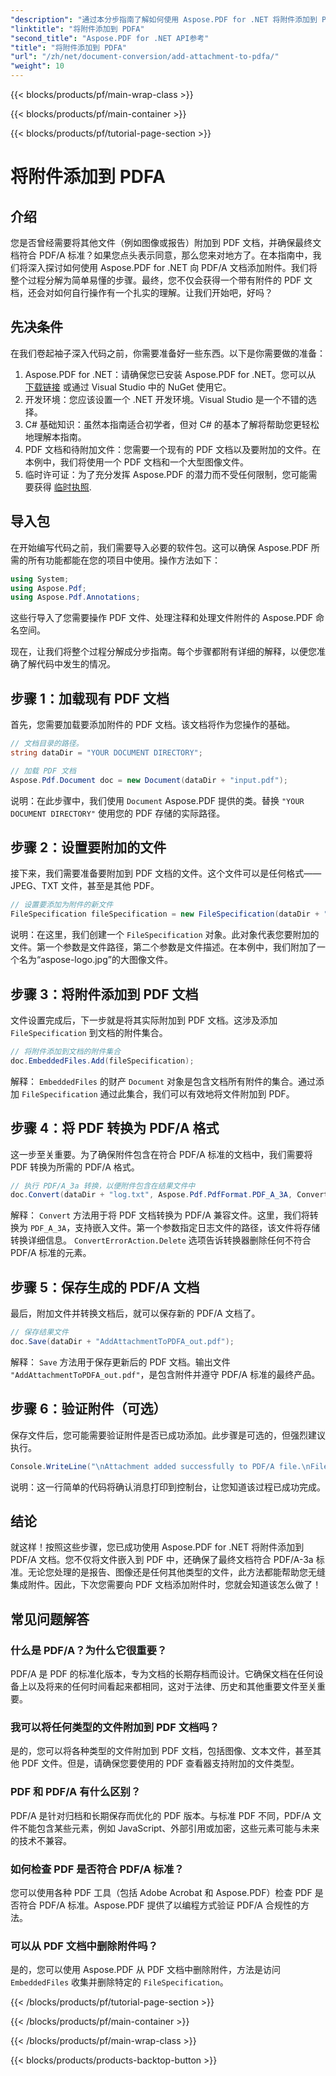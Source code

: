 ```yaml
---
"description": "通过本分步指南了解如何使用 Aspose.PDF for .NET 将附件添加到 PDF/A 文档。"
"linktitle": "将附件添加到 PDFA"
"second_title": "Aspose.PDF for .NET API参考"
"title": "将附件添加到 PDFA"
"url": "/zh/net/document-conversion/add-attachment-to-pdfa/"
"weight": 10
---
```


{{< blocks/products/pf/main-wrap-class >}}

{{< blocks/products/pf/main-container >}}

{{< blocks/products/pf/tutorial-page-section >}}

# 将附件添加到 PDFA

## 介绍

您是否曾经需要将其他文件（例如图像或报告）附加到 PDF 文档，并确保最终文档符合 PDF/A 标准？如果您点头表示同意，那么您来对地方了。在本指南中，我们将深入探讨如何使用 Aspose.PDF for .NET 向 PDF/A 文档添加附件。我们将整个过程分解为简单易懂的步骤。最终，您不仅会获得一个带有附件的 PDF 文档，还会对如何自行操作有一个扎实的理解。让我们开始吧，好吗？

## 先决条件

在我们卷起袖子深入代码之前，你需要准备好一些东西。以下是你需要做的准备：

1. Aspose.PDF for .NET：请确保您已安装 Aspose.PDF for .NET。您可以从 [下载链接](https://releases.aspose.com/pdf/net/) 或通过 Visual Studio 中的 NuGet 使用它。
2. 开发环境：您应该设置一个 .NET 开发环境。Visual Studio 是一个不错的选择。
3. C# 基础知识：虽然本指南适合初学者，但对 C# 的基本了解将帮助您更轻松地理解本指南。
4. PDF 文档和待附加文件：您需要一个现有的 PDF 文档以及要附加的文件。在本例中，我们将使用一个 PDF 文档和一个大型图像文件。
5. 临时许可证：为了充分发挥 Aspose.PDF 的潜力而不受任何限制，您可能需要获得 [临时执照](https://purchase。aspose.com/temporary-license/).

## 导入包

在开始编写代码之前，我们需要导入必要的软件包。这可以确保 Aspose.PDF 所需的所有功能都能在您的项目中使用。操作方法如下：

```csharp
using System;
using Aspose.Pdf;
using Aspose.Pdf.Annotations;
```

这些行导入了您需要操作 PDF 文件、处理注释和处理文件附件的 Aspose.PDF 命名空间。

现在，让我们将整个过程分解成分步指南。每个步骤都附有详细的解释，以便您准确了解代码中发生的情况。

## 步骤 1：加载现有 PDF 文档

首先，您需要加载要添加附件的 PDF 文档。该文档将作为您操作的基础。

```csharp
// 文档目录的路径。
string dataDir = "YOUR DOCUMENT DIRECTORY";

// 加载 PDF 文档
Aspose.Pdf.Document doc = new Document(dataDir + "input.pdf");
```

说明：在此步骤中，我们使用 `Document` Aspose.PDF 提供的类。替换 `"YOUR DOCUMENT DIRECTORY"` 使用您的 PDF 存储的实际路径。

## 步骤 2：设置要附加的文件

接下来，我们需要准备要附加到 PDF 文档的文件。这个文件可以是任何格式——JPEG、TXT 文件，甚至是其他 PDF。

```csharp
// 设置要添加为附件的新文件
FileSpecification fileSpecification = new FileSpecification(dataDir + "aspose-logo.jpg", "Large Image file");
```

说明：在这里，我们创建一个 `FileSpecification` 对象。此对象代表您要附加的文件。第一个参数是文件路径，第二个参数是文件描述。在本例中，我们附加了一个名为“aspose-logo.jpg”的大图像文件。

## 步骤 3：将附件添加到 PDF 文档

文件设置完成后，下一步就是将其实际附加到 PDF 文档。这涉及添加 `FileSpecification` 到文档的附件集合。

```csharp
// 将附件添加到文档的附件集合
doc.EmbeddedFiles.Add(fileSpecification);
```

解释： `EmbeddedFiles` 的财产 `Document` 对象是包含文档所有附件的集合。通过添加 `FileSpecification` 通过此集合，我们可以有效地将文件附加到 PDF。

## 步骤 4：将 PDF 转换为 PDF/A 格式

这一步至关重要。为了确保附件包含在符合 PDF/A 标准的文档中，我们需要将 PDF 转换为所需的 PDF/A 格式。

```csharp
// 执行 PDF/A_3a 转换，以便附件包含在结果文件中
doc.Convert(dataDir + "log.txt", Aspose.Pdf.PdfFormat.PDF_A_3A, ConvertErrorAction.Delete);
```

解释： `Convert` 方法用于将 PDF 文档转换为 PDF/A 兼容文件。这里，我们将转换为 `PDF_A_3A`，支持嵌入文件。第一个参数指定日志文件的路径，该文件将存储转换详细信息。 `ConvertErrorAction.Delete` 选项告诉转换器删除任何不符合 PDF/A 标准的元素。

## 步骤 5：保存生成的 PDF/A 文档

最后，附加文件并转换文档后，就可以保存新的 PDF/A 文档了。

```csharp
// 保存结果文件
doc.Save(dataDir + "AddAttachmentToPDFA_out.pdf");
```

解释： `Save` 方法用于保存更新后的 PDF 文档。输出文件 `"AddAttachmentToPDFA_out.pdf"`，是包含附件并遵守 PDF/A 标准的最终产品。

## 步骤 6：验证附件（可选）

保存文件后，您可能需要验证附件是否已成功添加。此步骤是可选的，但强烈建议执行。

```csharp
Console.WriteLine("\nAttachment added successfully to PDF/A file.\nFile saved at " + dataDir);
```

说明：这一行简单的代码将确认消息打印到控制台，让您知道该过程已成功完成。

## 结论

就这样！按照这些步骤，您已成功使用 Aspose.PDF for .NET 将附件添加到 PDF/A 文档。您不仅将文件嵌入到 PDF 中，还确保了最终文档符合 PDF/A-3a 标准。无论您处理的是报告、图像还是任何其他类型的文件，此方法都能帮助您无缝集成附件。因此，下次您需要向 PDF 文档添加附件时，您就会知道该怎么做了！

## 常见问题解答

### 什么是 PDF/A？为什么它很重要？  
PDF/A 是 PDF 的标准化版本，专为文档的长期存档而设计。它确保文档在任何设备上以及将来的任何时间看起来都相同，这对于法律、历史和其他重要文件至关重要。

### 我可以将任何类型的文件附加到 PDF 文档吗？  
是的，您可以将各种类型的文件附加到 PDF 文档，包括图像、文本文件，甚至其他 PDF 文件。但是，请确保您要使用的 PDF 查看器支持附加的文件类型。

### PDF 和 PDF/A 有什么区别？  
PDF/A 是针对归档和长期保存而优化的 PDF 版本。与标准 PDF 不同，PDF/A 文件不能包含某些元素，例如 JavaScript、外部引用或加密，这些元素可能与未来的技术不兼容。

### 如何检查 PDF 是否符合 PDF/A 标准？  
您可以使用各种 PDF 工具（包括 Adobe Acrobat 和 Aspose.PDF）检查 PDF 是否符合 PDF/A 标准。Aspose.PDF 提供了以编程方式验证 PDF/A 合规性的方法。

### 可以从 PDF 文档中删除附件吗？  
是的，您可以使用 Aspose.PDF 从 PDF 文档中删除附件，方法是访问 `EmbeddedFiles` 收集并删除特定的 `FileSpecification`。

{{< /blocks/products/pf/tutorial-page-section >}}

{{< /blocks/products/pf/main-container >}}

{{< /blocks/products/pf/main-wrap-class >}}

{{< blocks/products/products-backtop-button >}}
